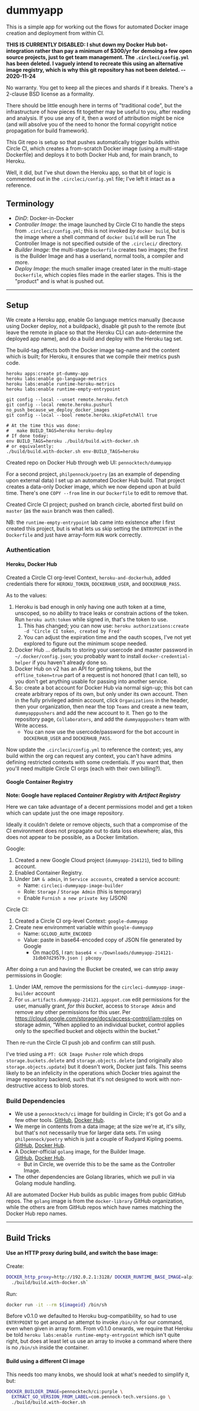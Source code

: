 dummyapp
========

This is a simple app for working out the flows for automated Docker image
creation and deployment from within CI.

**THIS IS CURRENTLY DISABLED: I shut down my Docker Hub bot-integration rather
than pay a minimum of $300/yr for demoing a few open source projects, just to
get team management.  The `.circleci/config.yml` has been deleted.
I vaguely intend to recreate this using an alternative image registry, which
is why this git repository has not been deleted.  -- 2020-11-24**

No warranty.  You get to keep all the pieces and shards if it breaks.
There's a 2-clause BSD license as a formality.

There should be little enough here in terms of "traditional code", but the
infrastructure of how pieces fit together may be useful to you, after reading
and analysis.  If you use any of it, then a word of attribution might be nice
(and will absolve you of the need to honor the formal copyright notice
propagation for build framework).

This Git repo is setup so that pushes automatically trigger builds within
Circle CI, which creates a from-scratch Docker image (using a multi-stage
Dockerfile) and deploys it to both Docker Hub and, for main branch,
to Heroku.

Well, it did, but I've shut down the Heroku app, so that bit of logic is
commented out in the `.circleci/config.yml` file; I've left it intact as a
reference.

## Terminology

* *DinD*: Docker-in-Docker
* *Controller Image*: the image launched by Circle CI to handle the steps from
  `.circleci/config.yml`; this is not invoked _by_ `docker build`, but is the
  image where a shell command of `docker build` will be run
  The Controller Image is not specified outside of the `.circleci/` directory.
* *Builder Image*: the multi-stage `Dockerfile` creates two images; the first
  is the Builder Image and has a userland, normal tools, a compiler and more.
* *Deploy Image*: the much smaller image created later in the multi-stage
  `Dockerfile`, which copies files made in the earlier stages.  This is the
  "product" and is what is pushed out.

---

## Setup

We create a Heroku app, enable Go language metrics manually (because using
Docker deploy, not a buildpack), disable git push to the remote (but leave
the remote in place so that the Heroku CLI can auto-determine the deployed
app name), and do a build and deploy with the Heroku tag set.

The build-tag affects both the Docker image tag-name and the content which
is built; for Heroku, it ensures that we compile their metrics push code.

```
heroku apps:create pt-dummy-app
heroku labs:enable go-language-metrics
heroku labs:enable runtime-heroku-metrics
heroku labs:enable runtime-empty-entrypoint

git config --local --unset remote.heroku.fetch
git config --local remote.heroku.pushurl no_push_because_we_deploy_docker_images
git config --local --bool remote.heroku.skipFetchAll true

# At the time this was done:
#   make BUILD_TAGS=heroku heroku-deploy
# If done today:
env BUILD_TAGS=heroku ./build/build.with-docker.sh
# or equivalently:
./build/build.with-docker.sh env-BUILD_TAGS=heroku
```

Created repo on Docker Hub through web UI: `pennocktech/dummyapp`

For a second project, `philpennock/poetry` (as an example of depending upon
external data) I set up an automated Docker Hub build.  That project creates
a data-only Docker image, which we now depend upon at build time.  There's
one `COPY --from` line in our `Dockerfile` to edit to remove that.

Created Circle CI project; pushed on branch circle, aborted first build on
`master` (as the `main` branch was then called).

NB: the `runtime-empty-entrypoint` lab came into existence after I first
created this project, but is what lets us skip setting the `ENTRYPOINT` in the
`Dockerfile` and just have array-form `RUN` work correctly.


### Authentication

#### Heroku, Docker Hub

Created a Circle CI org-level Context, `heroku-and-dockerhub`, added
credentials there for `HEROKU_TOKEN`, `DOCKERHUB_USER`, and
`DOCKERHUB_PASS`.

As to the values:

1. Heroku is bad enough in only having one auth token at a time, unscoped, so
   no ability to trace leaks or constrain actions of the token.
   Run `heroku auth:token` while signed in, that's the token to use.
   1. This has changed; you can now use:
      `heroku authorizations:create -d 'Circle CI token, created by Fred'`
   2. You can adjust the expiration time and the oauth scopes, I've not yet
      explored to figure out the minimum scope needed.
2. Docker Hub ... defaults to storing your usercode and master password in
   `~/.docker/config.json`; you probably want to install
   `docker-credential-helper` if you haven't already done so.
3. Docker Hub on v2 has an API for getting tokens, but the `offline_token=true`
   part of a request is not honored (that I can tell), so you don't get
   anything usable for passing into another service.
4. So: create a bot account for Docker Hub via normal sign-up; this bot can
   create arbitrary repos of its own, but only under its own account.
   Then in the fully privileged admin account, click `Organizations` in the
   header, then your organization, then near the top `Teams` and create a new
   team, `dummyapppushers` and add the new account to it.
   Then go to the repository page, `Collaborators`, and add the
   `dummyapppushers` team with Write access.
   + You can now use the usercode/password for the bot account in
     `DOCKERHUB_USER` and `DOCKERHUB_PASS`.

Now update the `.circleci/config.yml` to reference the context; yes, any build
within the org can request any context, you can't have admins defining
restricted contexts with some credentials.  If you want that, then you'll need
multiple Circle CI orgs (each with their own billing?).

#### Google Container Registry

**Note: Google have replaced _Container Registry_ with _Artifact Registry_**

Here we can take advantage of a decent permissions model and get a token which
can update just the one image repository.

Ideally it couldn't delete or remove objects, such that a compromise of the CI
environment does not propagate out to data loss elsewhere; alas, this does not
appear to be possible, as a Docker limitation.

Google:
1. Created a new Google Cloud project (`dummyapp-214121`), tied to billing account.
2. Enabled Container Registry.
3. Under `IAM & admin`, in `Service accounts`, created a service account:
   + Name: `circleci-dummyapp-image-builder`
   + Role: `Storage` / `Storage Admin` (this is temporary)
   + Enable `Furnish a new private key` (JSON)

Circle CI:
1. Created a Circle CI org-level Context: `google-dummyapp`
2. Create new environment variable within `google-dummyapp`
   + Name: `GCLOUD_AUTH_ENCODED`
   + Value: paste in base64-encoded copy of JSON file generated by Google
     - On macOS, I ran: `base64 < ~/Downloads/dummyapp-214121-31db07d29579.json | pbcopy`

After doing a run and having the Bucket be created, we can strip away
permissions in Google:
1. Under IAM, remove the permissions for the `circleci-dummyapp-image-builder`
   account
2. For `us.artifacts.dummyapp-214121.appspot.com` edit permissions for the
   user, manually grant, _for this bucket_, access to `Storage Admin` and
   remove any other permissions for this user.
   Per <https://cloud.google.com/storage/docs/access-control/iam-roles> on
   storage admin,
   “When applied to an individual bucket, control applies only to the
   specified bucket and objects within the bucket.”

Then re-run the Circle CI push job and confirm can still push.

I've tried using a `PT: GCR Image Pusher` role which drops
`storage.buckets.delete` and `storage.objects.delete` (and originally also
`storage.objects.update`) but it doesn't work, Docker just fails.  This seems
likely to be an infelicity in the operations which Docker tries against the
image repository backend, such that it's not designed to work with
non-destructive access to blob stores.


### Build Dependencies

* We use a `pennocktech/ci` image for building in Circle; it's got Go and a
  few other tools.
  <a href="https://github.com/PennockTech/ci">GitHub</a>,
  <a href="https://hub.docker.com/r/pennocktech/ci/">Docker Hub</a>.
* We merge in contents from a data image; at the size we're at, it's silly,
  but that's not necessarily true for larger data sets.  I'm using
  `philpennock/poetry` which is just a couple of Rudyard Kipling poems.  
  <a href="https://github.com/philpennock/poetry">GitHub</a>,
  <a href="https://hub.docker.com/r/philpennock/poetry/">Docker Hub</a>.
* A Docker-official `golang` image, for the Builder Image.  
  <a href="https://github.com/docker-library/golang/">GitHub</a>,
  <a href="https://hub.docker.com/_/golang/">Docker Hub</a>.
  + But in Circle, we override this to be the same as the Controller Image.
* The other dependencies are Golang libraries, which we pull in via Golang
  module handling.

All are automated Docker Hub builds as public images from public GitHub repos.
The `golang` image is from the `docker-library` GitHub organization, while the
others are from GitHub repos which have names matching the Docker Hub repo
names.

---

## Build Tricks

#### Use an HTTP proxy during build, and switch the base image:

Create:

```sh
DOCKER_http_proxy=http://192.0.2.1:3128/ DOCKER_RUNTIME_BASE_IMAGE=alpine \
  ./build/build.with-docker.sh`
```

Run:

```sh
docker run -it --rm ${imageid} /bin/sh
```

Before v0.1.0 we defaulted to Heroku bug-compatibility, so had to use
`ENTRYPOINT` to get around an attempt to invoke `/bin/sh` for our command,
even when given in array form.  From v0.1.0 onwards, we require that Heroku
be told `heroku labs:enable runtime-empty-entrypoint` which isn't quite right,
but does at least let us use an array to invoke a command where there is no
`/bin/sh` inside the container.

#### Build using a different CI image

This needs too many knobs, we should look at what's needed to simplify it,
but:

```sh
DOCKER_BUILDER_IMAGE=pennocktech/ci:purple \
  EXTRACT_GO_VERSION_FROM_LABEL=com.pennock-tech.versions.go \
  ./build/build.with-docker.sh
```

